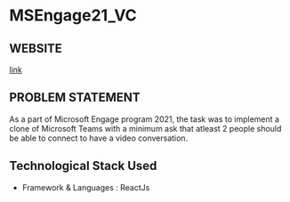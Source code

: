 # MSEngage21_VC

## WEBSITE
[link](https://teamsclone21.herokuapp.com/)

## PROBLEM STATEMENT
As a part of Microsoft Engage program 2021, the task was to implement a clone of Microsoft Teams with a minimum ask that atleast 2 people should be able to connect to have a video conversation. 

## Technological Stack Used
- Framework & Languages : ReactJs
